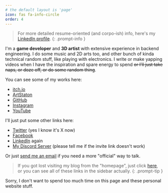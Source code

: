 ```yaml
---
# the default layout is 'page'
icon: fas fa-info-circle
order: 4
---
```


> For more detailed resume-oriented (and corpo-ish) info, here's my [LinkedIn profile](https://www.linkedin.com/in/drekunia).
{: .prompt-info }

I'm a **game developer** and **3D artist** with extensive experience in backend engineering. I do some music and 2D arts too, and other bunch of kinda technical random stuff, like playing with electronics. I write or make yapping videos when I have the inspiration and spare energy to spend ~~or I'll just take naps, or doze off, or do some random thing~~.

You can see some of my works here:

- [itch.io](https://drekunia.itch.io/)
- [ArtStaton](https://www.artstation.com/drekunia)
- [GitHub](https://www.github.com/drekunia)
- [Instagram](https://www.instagram.com/drekunia)
- [YouTube](https://www.youtube.com/@drekunia)

I'll just put some other links here:

- [Twitter](https://x.com/drekunia) (yes I know it's X now)
- [Facebook](https://www.facebook.com/drekunia)
- [LinkedIn](https://www.linkedin.com/in/drekunia) again
- [My Discord Server](https://discord.gg/6QVxjGVhr4) (please tell me if the invite link doesn't work)

Or just [send me an email](mailto:drekunia@gmail.com) if you need a more "official" way to talk.

> If you got lost visiting my blog from the "homepage", just click [here](https://drekunia.github.io), or you can see all of these links in the sidebar actually.
{: .prompt-tip }

Sorry, I don't want to spend too much time on this page and these personal website stuff.
